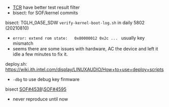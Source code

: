 
* [TCR](http://sof-tcr.sh.intel.com/#/tests) have better test result filter
* bisect: for SOF/kernel commits

bisect: TGLH_0A5E_SDW `verify-kernel-boot-log.sh` in daily 5802 (20210810)

* `error: extend rom state:   0x80000012 0x2c ... ` usually key mismatch
* seems there are some issues with hardware, AC the device and left it idle a few minutes to fix it.

deploy.sh: <https://wiki.ith.intel.com/display/LINUXAUDIO/How+to+use+deploy+scripts>

* `-dbg` to use debug key firmware

bisect [SOF#4538](https://github.com/thesofproject/sof/issues/4538)\\[SOF#4595](https://github.com/thesofproject/sof/issues/4595)

* never reproduce until now
